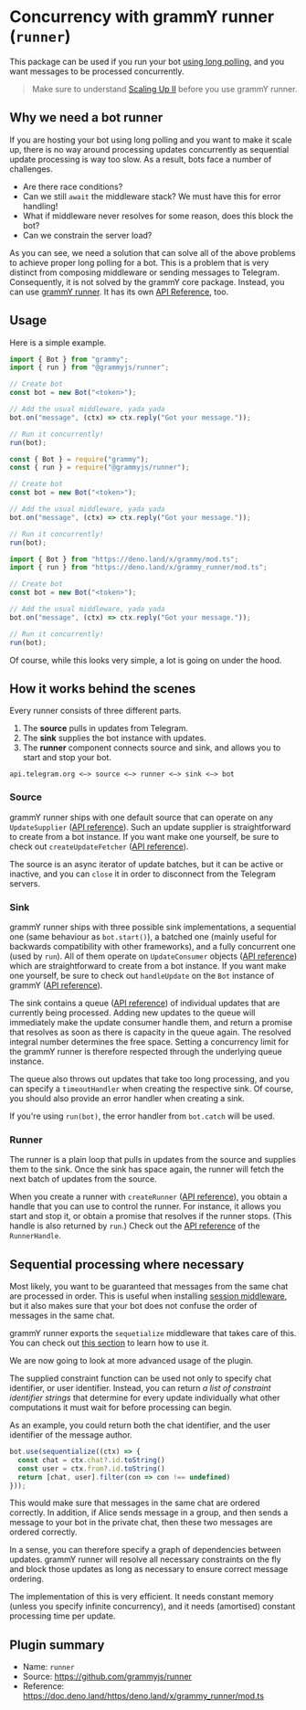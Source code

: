 # Concurrency with grammY runner (`runner`)

This package can be used if you run your bot [using long polling](/guide/deployment-types.md#long-polling), and you want messages to be processed concurrently.

> Make sure to understand [Scaling Up II](/advanced/scaling.md#long-polling) before you use grammY runner.

## Why we need a bot runner

If you are hosting your bot using long polling and you want to make it scale up, there is no way around processing updates concurrently as sequential update processing is way too slow.
As a result, bots face a number of challenges.

- Are there race conditions?
- Can we still `await` the middleware stack? We must have this for error handling!
- What if middleware never resolves for some reason, does this block the bot?
- Can we constrain the server load?

As you can see, we need a solution that can solve all of the above problems to achieve proper long polling for a bot.
This is a problem that is very distinct from composing middleware or sending messages to Telegram.
Consequently, it is not solved by the grammY core package.
Instead, you can use [grammY runner](https://github.com/grammyjs/runner).
It has its own [API Reference](https://doc.deno.land/https/deno.land/x/grammy_runner/mod.ts), too.

## Usage

Here is a simple example.

<CodeGroup>
  <CodeGroupItem title="TS" active>
  
```ts
import { Bot } from "grammy";
import { run } from "@grammyjs/runner";

// Create bot
const bot = new Bot("<token>");

// Add the usual middleware, yada yada
bot.on("message", (ctx) => ctx.reply("Got your message."));

// Run it concurrently!
run(bot);
```

 </CodeGroupItem>

 <CodeGroupItem title="JS">

```ts
const { Bot } = require("grammy");
const { run } = require("@grammyjs/runner");

// Create bot
const bot = new Bot("<token>");

// Add the usual middleware, yada yada
bot.on("message", (ctx) => ctx.reply("Got your message."));

// Run it concurrently!
run(bot);
```

 </CodeGroupItem>

 <CodeGroupItem title="Deno">

```ts
import { Bot } from "https://deno.land/x/grammy/mod.ts";
import { run } from "https://deno.land/x/grammy_runner/mod.ts";

// Create bot
const bot = new Bot("<token>");

// Add the usual middleware, yada yada
bot.on("message", (ctx) => ctx.reply("Got your message."));

// Run it concurrently!
run(bot);
```

 </CodeGroupItem>

</CodeGroup>

Of course, while this looks very simple, a lot is going on under the hood.

## How it works behind the scenes

Every runner consists of three different parts.

1. The **source** pulls in updates from Telegram.
2. The **sink** supplies the bot instance with updates.
3. The **runner** component connects source and sink, and allows you to start and stop your bot.

```asciiart:no-line-numbers
api.telegram.org <—> source <—> runner <—> sink <—> bot
```

### Source

grammY runner ships with one default source that can operate on any `UpdateSupplier` ([API reference](https://doc.deno.land/https/deno.land/x/grammy_runner/mod.ts#UpdateSupplier)).
Such an update supplier is straightforward to create from a bot instance.
If you want make one yourself, be sure to check out `createUpdateFetcher` ([API reference](https://doc.deno.land/https/deno.land/x/grammy_runner/mod.ts#createUpdateFetcher)).

The source is an async iterator of update batches, but it can be active or inactive, and you can `close` it in order to disconnect from the Telegram servers.

### Sink

grammY runner ships with three possible sink implementations, a sequential one (same behaviour as `bot.start()`), a batched one (mainly useful for backwards compatibility with other frameworks), and a fully concurrent one (used by `run`).
All of them operate on `UpdateConsumer` objects ([API reference](https://doc.deno.land/https/deno.land/x/grammy_runner/mod.ts#UpdateConsumer)) which are straightforward to create from a bot instance.
If you want make one yourself, be sure to check out `handleUpdate` on the `Bot` instance of grammY ([API reference](https://doc.deno.land/https/deno.land/x/grammy/mod.ts#Bot)).

The sink contains a queue ([API reference](https://doc.deno.land/https/deno.land/x/grammy_runner/mod.ts#DecayingDeque)) of individual updates that are currently being processed.
Adding new updates to the queue will immediately make the update consumer handle them, and return a promise that resolves as soon as there is capacity in the queue again.
The resolved integral number determines the free space.
Setting a concurrency limit for the grammY runner is therefore respected through the underlying queue instance.

The queue also throws out updates that take too long processing, and you can specify a `timeoutHandler` when creating the respective sink.
Of course, you should also provide an error handler when creating a sink.

If you're using `run(bot)`, the error handler from `bot.catch` will be used.

### Runner

The runner is a plain loop that pulls in updates from the source and supplies them to the sink.
Once the sink has space again, the runner will fetch the next batch of updates from the source.

When you create a runner with `createRunner` ([API reference](https://doc.deno.land/https/deno.land/x/grammy_runner/mod.ts#createRunner)), you obtain a handle that you can use to control the runner.
For instance, it allows you start and stop it, or obtain a promise that resolves if the runner stops.
(This handle is also returned by `run`.)
Check out the [API reference](https://doc.deno.land/https/deno.land/x/grammy_runner/mod.ts#RunnerHandle) of the `RunnerHandle`.

## Sequential processing where necessary

Most likely, you want to be guaranteed that messages from the same chat are processed in order.
This is useful when installing [session middleware](./session.md), but it also makes sure that your bot does not confuse the order of messages in the same chat.

grammY runner exports the `sequetialize` middleware that takes care of this.
You can check out [this section](/advanced/scaling.md#concurrency-is-hard) to learn how to use it.

We are now going to look at more advanced usage of the plugin.

The supplied constraint function can be used not only to specify chat identifier, or user identifier.
Instead, you can return _a list of constraint identifier strings_ that determine for every update individually what other computations it must wait for before processing can begin.

As an example, you could return both the chat identifier, and the user identifier of the message author.

```ts
bot.use(sequentialize((ctx) => {
  const chat = ctx.chat?.id.toString()
  const user = ctx.from?.id.toString()
  return [chat, user].filter(con => con !== undefined)
}));
```

This would make sure that messages in the same chat are ordered correctly.
In addition, if Alice sends message in a group, and then sends a message to your bot in the private chat, then these two messages are ordered correctly.

In a sense, you can therefore specify a graph of dependencies between updates.
grammY runner will resolve all necessary constraints on the fly and block those updates as long as necessary to ensure correct message ordering.

The implementation of this is very efficient.
It needs constant memory (unless you specify infinite concurrency), and it needs (amortised) constant processing time per update.

## Plugin summary

- Name: `runner`
- Source: <https://github.com/grammyjs/runner>
- Reference: <https://doc.deno.land/https/deno.land/x/grammy_runner/mod.ts>
